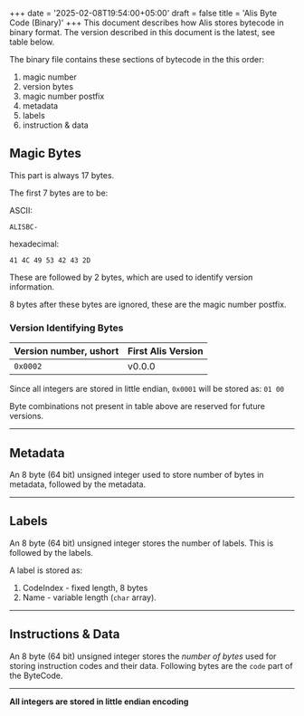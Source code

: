 +++
date = '2025-02-08T19:54:00+05:00'
draft = false
title = 'Alis Byte Code (Binary)'
+++
This document describes how Alis stores bytecode in binary format. The version
described in this document is the latest, see table below.

The binary file contains these sections of bytecode in the this order:

1. magic number
2. version bytes
3. magic number postfix
4. metadata
7. labels
5. instruction & data

## Magic Bytes

This part is always 17 bytes.

The first 7 bytes are to be:

ASCII:
```
ALISBC-
```

hexadecimal:
```
41 4C 49 53 42 43 2D
```
These are followed by 2 bytes, which are used to identify version information.

8 bytes after these bytes are ignored, these are the magic number postfix.

### Version Identifying Bytes

| Version number, ushort|	First Alis Version		|
| --------------------- | --------------------- |
| 		`0x0002`					| 		v0.0.0						|

Since all integers are stored in little endian, `0x0001` will be stored as:
`01 00`

Byte combinations not present in table above are reserved for future versions.

---

## Metadata

An 8 byte (64 bit) unsigned integer used to store number of bytes in metadata,
followed by the metadata.

---

## Labels

An 8 byte (64 bit) unsigned integer stores the number of labels. This is
followed by the labels.

A label is stored as:

1. CodeIndex - fixed length, 8 bytes
2. Name - variable length (`char` array).

---

## Instructions & Data

An 8 byte (64 bit) unsigned integer stores the _number of bytes_ used for
storing instruction codes and their data. Following bytes are the `code` part
of the ByteCode.

---

**All integers are stored in little endian encoding**

